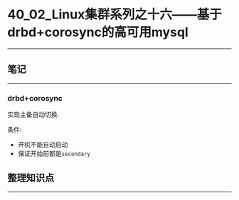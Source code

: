 # 40_02_Linux集群系列之十六——基于drbd+corosync的高可用mysql

---

## 笔记

---

### drbd+corosync

实现主备自动切换.

条件:

* 开机不能自动启动
* 保证开始前都是`secondary`

## 整理知识点

---